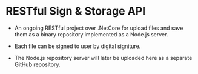 # RESTful Sign & Storage API
 
 
* An ongoing RESTful project over .NetCore for upload files and save them as a binary repository implemented as a Node.js server.

* Each file can be signed to user by digital signiture.

* The Node.js repository server will later be uploaded here as a separate GitHub repository.
